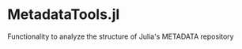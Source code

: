 MetadataTools.jl
================

Functionality to analyze the structure of Julia's METADATA repository
